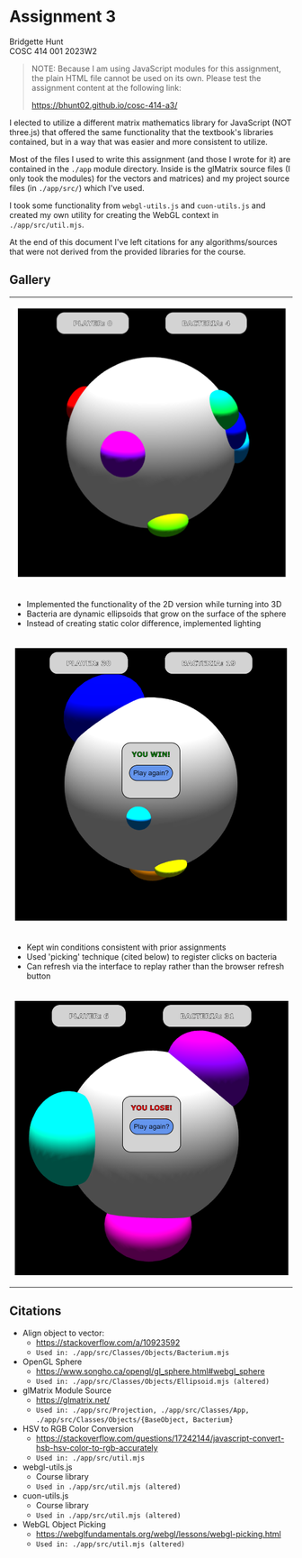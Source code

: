 # Assignment 3
Bridgette Hunt<br>
COSC 414 001 2023W2<br>

>
> NOTE: Because I am using JavaScript modules for this assignment, the plain HTML file cannot be
> used on its own. Please test the assignment content at the following link:
> 
> https://bhunt02.github.io/cosc-414-a3/
> 


I elected to utilize a different matrix mathematics library for JavaScript (NOT three.js) that
offered the same functionality that the textbook's libraries contained, but in a way that was easier
and more consistent to utilize.

Most of the files I used to write this assignment (and those I wrote for it) are contained
in the `./app` module directory. Inside is the glMatrix source files (I only took the modules) for 
the vectors and matrices) and my project source files (in `./app/src/`) which I've used.

I took some functionality from `webgl-utils.js` and `cuon-utils.js` and created my own utility for
creating the WebGL context in `./app/src/util.mjs`.

At the end of this document I've left citations for any algorithms/sources that were not derived from
the provided libraries for the course.

## Gallery

<table>
<tr>
<td>

![](./images/screenshot_game.png)
</td>
</tr>
<tr>
<td>

* Implemented the functionality of the 2D version while turning into 3D
* Bacteria are dynamic ellipsoids that grow on the surface of the sphere
* Instead of creating static color difference, implemented lighting
</td>
</tr>
<tr>
<td>

![](./images/screenshot_win.png)
</td>
</tr>
<tr>
<td>

* Kept win conditions consistent with prior assignments
* Used 'picking' technique (cited below) to register clicks on bacteria
* Can refresh via the interface to replay rather than the browser refresh button
</td>
</tr>
<tr>
<td>

![](./images/screenshot_loss.png)
</td>
</tr>
</table>

## Citations
* Align object to vector:
  * https://stackoverflow.com/a/10923592
  * `Used in: ./app/src/Classes/Objects/Bacterium.mjs`
* OpenGL Sphere
  * https://www.songho.ca/opengl/gl_sphere.html#webgl_sphere 
  * `Used in: ./app/src/Classes/Objects/Ellipsoid.mjs (altered)`
* glMatrix Module Source
  * https://glmatrix.net/
  * `Used in: ./app/src/Projection, ./app/src/Classes/App, ./app/src/Classes/Objects/{BaseObject, Bacterium}`
* HSV to RGB Color Conversion 
  * https://stackoverflow.com/questions/17242144/javascript-convert-hsb-hsv-color-to-rgb-accurately
  * `Used in: ./app/src/util.mjs`
* webgl-utils.js
  * Course library
  * `Used in ./app/src/util.mjs (altered)`
* cuon-utils.js
  * Course library
  * `Used in ./app/src/util.mjs (altered)`
* WebGL Object Picking
  * https://webglfundamentals.org/webgl/lessons/webgl-picking.html
  * `Used in: ./app/src/util.mjs (altered)`